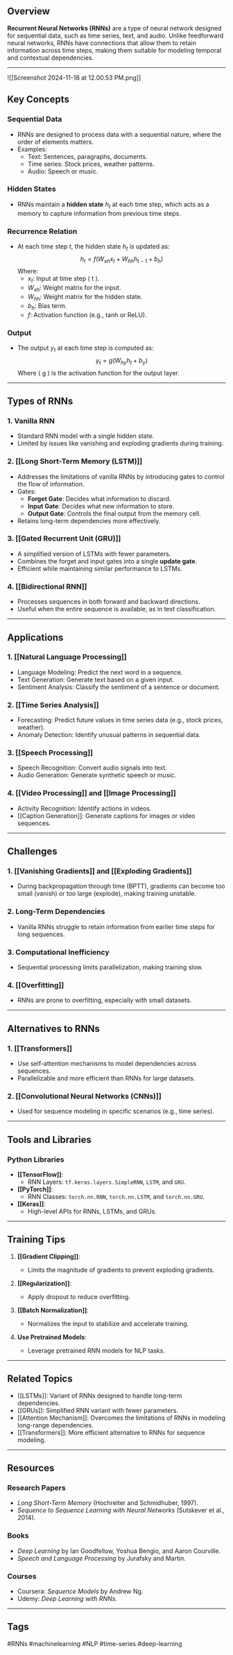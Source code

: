 ## Overview
**Recurrent Neural Networks (RNNs)** are a type of neural network designed for sequential data, such as time series, text, and audio. Unlike feedforward neural networks, RNNs have connections that allow them to retain information across time steps, making them suitable for modeling temporal and contextual dependencies.

---
![[Screenshot 2024-11-18 at 12.00.53 PM.png]]
## Key Concepts

### Sequential Data
- RNNs are designed to process data with a sequential nature, where the order of elements matters.
- Examples:
  - Text: Sentences, paragraphs, documents.
  - Time series: Stock prices, weather patterns.
  - Audio: Speech or music.

### Hidden States
- RNNs maintain a **hidden state** $h_t$ at each time step, which acts as a memory to capture information from previous time steps.

### Recurrence Relation
- At each time step $t$, the hidden state $h_t$ is updated as:
$$
h_t = f(W_{xh}x_t + W_{hh}h_{t-1} + b_h)
$$
Where:
  - $x_t$: Input at time step \( t \).
  - $W_{xh}$: Weight matrix for the input.
  - $W_{hh}$: Weight matrix for the hidden state.
  - $b_h$: Bias term.
  - $f$: Activation function (e.g., tanh or ReLU).

### Output
- The output $y_t$ at each time step is computed as:
$$
y_t = g(W_{hy}h_t + b_y)
$$
Where \( g \) is the activation function for the output layer.

---

## Types of RNNs

### 1. Vanilla RNN
- Standard RNN model with a single hidden state.
- Limited by issues like vanishing and exploding gradients during training.

### 2. [[Long Short-Term Memory (LSTM)]]
- Addresses the limitations of vanilla RNNs by introducing gates to control the flow of information.
- Gates:
  - **Forget Gate**: Decides what information to discard.
  - **Input Gate**: Decides what new information to store.
  - **Output Gate**: Controls the final output from the memory cell.
- Retains long-term dependencies more effectively.

### 3. [[Gated Recurrent Unit (GRU)]]
- A simplified version of LSTMs with fewer parameters.
- Combines the forget and input gates into a single **update gate**.
- Efficient while maintaining similar performance to LSTMs.

### 4. [[Bidirectional RNN]]
- Processes sequences in both forward and backward directions.
- Useful when the entire sequence is available, as in text classification.

---

## Applications

### 1. [[Natural Language Processing]]
- Language Modeling: Predict the next word in a sequence.
- Text Generation: Generate text based on a given input.
- Sentiment Analysis: Classify the sentiment of a sentence or document.

### 2. [[Time Series Analysis]]
- Forecasting: Predict future values in time series data (e.g., stock prices, weather).
- Anomaly Detection: Identify unusual patterns in sequential data.

### 3. [[Speech Processing]]
- Speech Recognition: Convert audio signals into text.
- Audio Generation: Generate synthetic speech or music.

### 4. [[Video Processing]] and [[Image Processing]]
- Activity Recognition: Identify actions in videos.
- [[Caption Generation]]: Generate captions for images or video sequences.

---

## Challenges

### 1. [[Vanishing Gradients]] and [[Exploding Gradients]]
- During backpropagation through time (BPTT), gradients can become too small (vanish) or too large (explode), making training unstable.

### 2. Long-Term Dependencies
- Vanilla RNNs struggle to retain information from earlier time steps for long sequences.

### 3. Computational Inefficiency
- Sequential processing limits parallelization, making training slow.

### 4. [[Overfitting]]
- RNNs are prone to overfitting, especially with small datasets.

---

## Alternatives to RNNs

### 1. [[Transformers]]
- Use self-attention mechanisms to model dependencies across sequences.
- Parallelizable and more efficient than RNNs for large datasets.

### 2. [[Convolutional Neural Networks (CNNs)]]
- Used for sequence modeling in specific scenarios (e.g., time series).

---

## Tools and Libraries

### Python Libraries
- **[[TensorFlow]]**:
  - RNN Layers: `tf.keras.layers.SimpleRNN`, `LSTM`, and `GRU`.
- **[[PyTorch]]**:
  - RNN Classes: `torch.nn.RNN`, `torch.nn.LSTM`, and `torch.nn.GRU`.
- **[[Keras]]**:
  - High-level APIs for RNNs, LSTMs, and GRUs.

---

## Training Tips

1. **[[Gradient Clipping]]**:
   - Limits the magnitude of gradients to prevent exploding gradients.

2. **[[Regularization]]**:
   - Apply dropout to reduce overfitting.

3. **[[Batch Normalization]]**:
   - Normalizes the input to stabilize and accelerate training.

4. **Use Pretrained Models**:
   - Leverage pretrained RNN models for NLP tasks.

---

## Related Topics
- [[LSTMs]]: Variant of RNNs designed to handle long-term dependencies.
- [[GRUs]]: Simplified RNN variant with fewer parameters.
- [[Attention Mechanism]]: Overcomes the limitations of RNNs in modeling long-range dependencies.
- [[Transformers]]: More efficient alternative to RNNs for sequence modeling.

---

## Resources

### Research Papers
- *Long Short-Term Memory* (Hochreiter and Schmidhuber, 1997).
- *Sequence to Sequence Learning with Neural Networks* (Sutskever et al., 2014).

### Books
- *Deep Learning* by Ian Goodfellow, Yoshua Bengio, and Aaron Courville.
- *Speech and Language Processing* by Jurafsky and Martin.

### Courses
- Coursera: *Sequence Models* by Andrew Ng.
- Udemy: *Deep Learning with RNNs*.

---

## Tags
#RNNs #machinelearning #NLP #time-series #deep-learning
